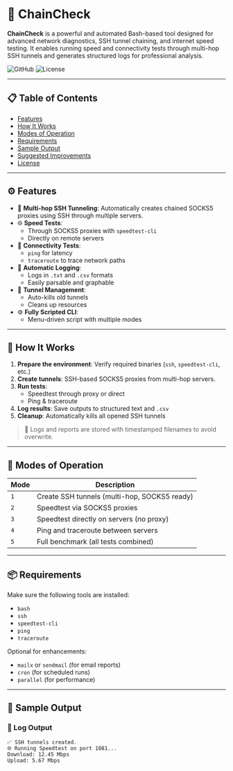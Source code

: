 # 🔗 ChainCheck

**ChainCheck** is a powerful and automated Bash-based tool designed for advanced network diagnostics, SSH tunnel chaining, and internet speed testing. It enables running speed and connectivity tests through multi-hop SSH tunnels and generates structured logs for professional analysis.

![GitHub](https://img.shields.io/badge/bash-compatible-blue?style=flat-square)
![License](https://img.shields.io/badge/license-MIT-green?style=flat-square)

---

## 📋 Table of Contents

- [Features](#-features)
- [How It Works](#-how-it-works)
- [Modes of Operation](#-modes-of-operation)
- [Requirements](#-requirements)
- [Sample Output](#-sample-output)
- [Suggested Improvements](#-suggested-improvements)
- [License](#-license)

---

## ⚙️ Features

- 🔐 **Multi-hop SSH Tunneling**: Automatically creates chained SOCKS5 proxies using SSH through multiple servers.
- 🌐 **Speed Tests**:
  - Through SOCKS5 proxies with `speedtest-cli`
  - Directly on remote servers
- 📶 **Connectivity Tests**:
  - `ping` for latency
  - `traceroute` to trace network paths
- 🧾 **Automatic Logging**:
  - Logs in `.txt` and `.csv` formats
  - Easily parsable and graphable
- 🔄 **Tunnel Management**:
  - Auto-kills old tunnels
  - Cleans up resources
- ⚙️ **Fully Scripted CLI**:
  - Menu-driven script with multiple modes

---

## 🚀 How It Works

1. **Prepare the environment**: Verify required binaries (`ssh`, `speedtest-cli`, etc.)
2. **Create tunnels**: SSH-based SOCKS5 proxies from multi-hop servers.
3. **Run tests**:
   - Speedtest through proxy or direct
   - Ping & traceroute
4. **Log results**: Save outputs to structured text and `.csv`
5. **Cleanup**: Automatically kills all opened SSH tunnels

> 📁 Logs and reports are stored with timestamped filenames to avoid overwrite.

---

## 🧪 Modes of Operation

| Mode | Description                                          |
|------|------------------------------------------------------|
| `1`  | Create SSH tunnels (multi-hop, SOCKS5 ready)         |
| `2`  | Speedtest via SOCKS5 proxies                         |
| `3`  | Speedtest directly on servers (no proxy)             |
| `4`  | Ping and traceroute between servers                  |
| `5`  | Full benchmark (all tests combined)                  |

---

## 📦 Requirements

Make sure the following tools are installed:

- `bash`
- `ssh`
- `speedtest-cli`
- `ping`
- `traceroute`

Optional for enhancements:

- `mailx` or `sendmail` (for email reports)
- `cron` (for scheduled runs)
- `parallel` (for performance)

---

## 📂 Sample Output

### 📜 Log Output

```log
✅ SSH tunnels created.
🌐 Running Speedtest on port 1081...
Download: 12.45 Mbps
Upload: 5.67 Mbps
